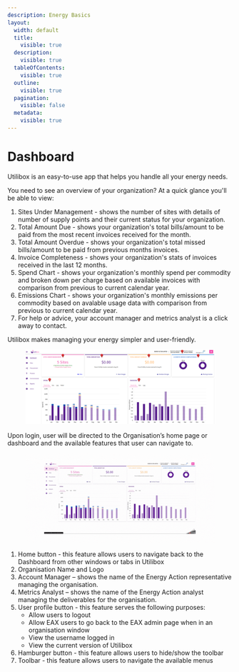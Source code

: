 ```yaml
---
description: Energy Basics
layout:
  width: default
  title:
    visible: true
  description:
    visible: true
  tableOfContents:
    visible: true
  outline:
    visible: true
  pagination:
    visible: false
  metadata:
    visible: true
---
```


# Dashboard

Utilibox is an easy-to-use app that helps you handle all your energy needs.

You need to see an overview of your organization? At a quick glance you'll be able to view:

1. Sites Under Management - shows the number of sites with details of number of supply points and their current status for your organization.
2. Total Amount Due - shows your organization's total bills/amount to be paid from the most recent invoices received for the month.
3. Total Amount Overdue - shows your organization's total missed bills/amount to be paid from previous months invoices.
4. Invoice Completeness - shows your organization's stats of invoices received in the last 12 months.
5. Spend Chart - shows your organization's monthly spend per commodity and broken down per charge based on available invoices with comparison from previous to current calendar year.
6. Emissions Chart - shows your organization's monthly emissions per commodity based on avalable usage data with comparison from previous to current calendar year.
7. For help or advice, your account manager and metrics analyst is a click away to contact.

Utilibox makes managing your energy simpler and user-friendly.

<figure><img src="../.gitbook/assets/Dashboard.png" alt=""><figcaption></figcaption></figure>

Upon login, user will be directed to the Organisation’s home page or dashboard and the available features that user can navigate to.

<figure><img src="../.gitbook/assets/Dashboard Toolbar.gif" alt=""><figcaption></figcaption></figure>

1. Home button - this feature allows users to navigate back to the Dashboard from other windows or tabs in Utilibox
2. Organisation Name and Logo
3. Account Manager – shows the name of the Energy Action representative managing the organisation.
4. Metrics Analyst – shows the name of the Energy Action analyst managing the deliverables for the organisation.
5. User profile button - this feature serves the following purposes:
   * Allow users to logout
   * Allow EAX users to go back to the EAX admin page when in an organisation window
   * View the username logged in
   * View the current version of Utilibox
6. Hamburger button - this feature allows users to hide/show the toolbar
7. Toolbar - this feature allows users to navigate the available menus
